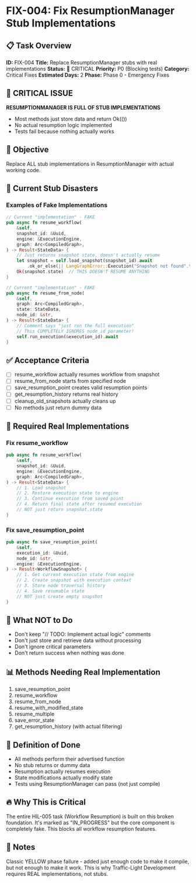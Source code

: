 # FIX-004: Fix ResumptionManager Stub Implementations

## 📋 Task Overview
**ID:** FIX-004
**Title:** Replace ResumptionManager stubs with real implementations
**Status:** 🔴 CRITICAL
**Priority:** P0 (Blocking tests)
**Category:** Critical Fixes
**Estimated Days:** 2
**Phase:** Phase 0 - Emergency Fixes

## 🚨 CRITICAL ISSUE
**RESUMPTIONMANAGER IS FULL OF STUB IMPLEMENTATIONS**
- Most methods just store data and return Ok(())
- No actual resumption logic implemented
- Tests fail because nothing actually works

## 🎯 Objective
Replace ALL stub implementations in ResumptionManager with actual working code.

## 📝 Current Stub Disasters

### Examples of Fake Implementations
```rust
// Current "implementation" - FAKE
pub async fn resume_workflow(
    &self,
    snapshot_id: &Uuid,
    engine: &ExecutionEngine,
    graph: Arc<CompiledGraph>,
) -> Result<StateData> {
    // Just returns snapshot state, doesn't actually resume
    let snapshot = self.load_snapshot(snapshot_id).await
        .ok_or_else(|| LangGraphError::Execution("Snapshot not found".to_string()))?;
    Ok(snapshot.state)  // THIS DOESN'T RESUME ANYTHING
}

// Current "implementation" - FAKE
pub async fn resume_from_node(
    &self,
    graph: Arc<CompiledGraph>,
    state: StateData,
    node_id: &str,
) -> Result<StateData> {
    // Comment says "just run the full execution"
    // This COMPLETELY IGNORES node_id parameter!
    self.run_execution(&execution_id).await
}
```

## ✅ Acceptance Criteria
- [ ] resume_workflow actually resumes workflow from snapshot
- [ ] resume_from_node starts from specified node
- [ ] save_resumption_point creates valid resumption points
- [ ] get_resumption_history returns real history
- [ ] cleanup_old_snapshots actually cleans up
- [ ] No methods just return dummy data

## 🔧 Required Real Implementations

### Fix resume_workflow
```rust
pub async fn resume_workflow(
    &self,
    snapshot_id: &Uuid,
    engine: &ExecutionEngine,
    graph: Arc<CompiledGraph>,
) -> Result<StateData> {
    // 1. Load snapshot
    // 2. Restore execution state to engine
    // 3. Continue execution from saved point
    // 4. Return final state after resumed execution
    // NOT just return snapshot.state
}
```

### Fix save_resumption_point
```rust
pub async fn save_resumption_point(
    &self,
    execution_id: &Uuid,
    node_id: &str,
    engine: &ExecutionEngine,
) -> Result<WorkflowSnapshot> {
    // 1. Get current execution state from engine
    // 2. Create snapshot with execution context
    // 3. Store node traversal history
    // 4. Save resumable state
    // NOT just create empty snapshot
}
```

## 🚫 What NOT to Do
- Don't keep "// TODO: Implement actual logic" comments
- Don't just store and retrieve data without processing
- Don't ignore critical parameters
- Don't return success when nothing was done

## 📊 Methods Needing Real Implementation
1. save_resumption_point
2. resume_workflow
3. resume_from_node
4. resume_with_modified_state
5. resume_multiple
6. save_error_state
7. get_resumption_history (with actual filtering)

## 🎯 Definition of Done
- All methods perform their advertised function
- No stub returns or dummy data
- Resumption actually resumes execution
- State modifications actually modify state
- Tests using ResumptionManager can pass (not just compile)

## 🔥 Why This is Critical
The entire HIL-005 task (Workflow Resumption) is built on this broken foundation. It's marked as "IN_PROGRESS" but the core component is completely fake. This blocks all workflow resumption features.

## 📝 Notes
Classic YELLOW phase failure - added just enough code to make it compile, but not enough to make it work. This is why Traffic-Light Development requires REAL implementations, not stubs.